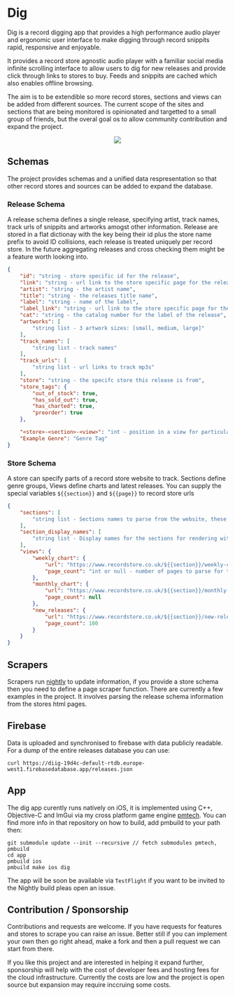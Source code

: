 # Dig

Dig is a record digging app that provides a high performance audio player and ergonomic user interface to make digging through record snippits rapid, responsive and enjoyable.

It provides a record store agnostic audio player with a familiar social media infinite scrolling interface to allow users to dig for new releases and provide click through links to stores to buy. Feeds and snippits are cached which also enables offline browsing.

The aim is to be extendible so more record stores, sections and views can be added from different sources. The current scope of the sites and sections that are being monitored is opinionated and targetted to a small group of friends, but the overal goal os to allow community contribution and expand the project.

<p align="center">
    <img src="https://github.com/polymonster/dig/raw/main/media/dig.gif"/>
</p>

## Schemas

The project provides schemas and a unified data respresentation so that other record stores and sources can be added to expand the database.

### Release Schema

A release schema defines a single release, specifying artist, track names, track urls of snippits and artworks amogst other information. Release are stored in a flat dictionay with the key being their id plus the store name prefix to avoid ID collisions, each release is treated uniquely per record store. In the future aggregating releases and cross checking them might be a feature worth looking into.

```json
{
    "id": "string - store specific id for the release",
    "link": "string - url link to the store specific page for the release",
    "artist": "string - the artist name",
    "title": "string - the releases title name",
    "label": "string - name of the label",
    "label_link": "string - url link to the store specific page for the label",
    "cat": "string - the catalog number for the label of the release",
    "artworks": [
        "string list - 3 artwork sizes: [small, medium, large]"
    ],
    "track_names": [
        "string list - track names"
    ],
    "track_urls": [
        "string list - url links to track mp3s"
    ],
    "store": "string - the specifc store this release is from",
    "store_tags": {
        "out_of_stock": true,
        "has_sold_out": true,
        "has_charted": true,
        "preorder": true
    },

    "<store>-<section>-<view>": "int - position in a view for particular store and section",
    "Example Genre": "Genre Tag"
}
```

### Store Schema

A store can specify parts of a record store website to track. Sections define genre groups, Views define charts and latest releases. You can supply the special variables `${{section}}` and `${{page}}` to record store urls

```json
{
    "sections": [
        "string list - Sections names to parse from the website, these strings will appear in the website urls",
    ],
    "section_display_names": [
        "string list - Display names for the sections for rendering within the app"
    ],
    "views": {
        "weekly_chart": {
            "url": "https://www.recordstore.co.uk/${{section}}/weekly-chart",
            "page_count": "int or null - number of pages to parse for the url"
        },
        "monthly_chart": {
            "url": "https://www.recordstore.co.uk/${{section}}/monthly-chart",
            "page_count": null
        },
        "new_releases": {
            "url": "https://www.recordstore.co.uk/${{section}}/new-releases/page-${{page}}",
            "page_count": 100
        }
    }
}
```

## Scrapers

Scrapers run [nightly](https://github.com/polymonster/dig/actions) to update information, if you provide a store schema then you need to define a page scraper function. There are currently a few examples in the project. It involves parsing the release schema information from the stores html pages.

## Firebase

Data is uploaded and synchronised to firebase with data publicly readable. For a dump of the entire releases database you can use:

```text
curl https://diig-19d4c-default-rtdb.europe-west1.firebasedatabase.app/releases.json
```

## App

The dig app curently runs natively on iOS, it is implemented using C++, Objective-C and ImGui via my cross platform game engine [pmtech](https://github.com/polymonster/pmtech). You can find more info in that repository on how to build, add pmbuild to your path then:

```text
git submodule update --init --recursive // fetch submodules pmtech, pmbuild
cd app
pmbuild ios
pmbuild make ios dig
```

The app will be soon be available via `TestFlight` if you want to be invited to the Nightly build pleas open an issue.

## Contribution / Sponsorship

Contributions and requests are welcome. If you have requests for features and stores to scrape you can raise an issue. Better still if you can implement your own then go right ahead, make a fork and then a pull request we can start from there.

If you like this project and are interested in helping it expand further, sponsorship will help with the cost of developer fees and hosting fees for the cloud infrastructure. Currently the costs are low and the project is open source but expansion may require inccruing some costs.
